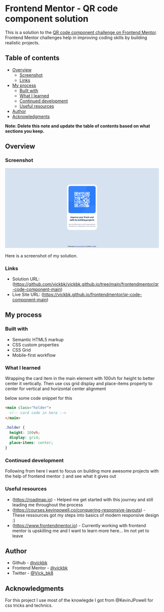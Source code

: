 # Frontend Mentor - QR code component solution

This is a solution to the [QR code component challenge on Frontend Mentor](https://www.frontendmentor.io/challenges/qr-code-component-iux_sIO_H). Frontend Mentor challenges help in improving coding skills by building realistic projects.

## Table of contents

- [Overview](#overview)
  - [Screenshot](#screenshot)
  - [Links](#links)
- [My process](#my-process)
  - [Built with](#built-with)
  - [What I learned](#what-i-learned)
  - [Continued development](#continued-development)
  - [Useful resources](#useful-resources)
- [Author](#author)
- [Acknowledgments](#acknowledgments)

**Note: Delete this note and update the table of contents based on what sections you keep.**

## Overview

### Screenshot

![](./screenshots/Frontend-Mentor-QR-code-component.png)

Here is a screenshot of my solution.

### Links

- Solution URL: (https://github.com/vickbk/vickbk.github.io/tree/main/frontendmentor/qr-code-component-main)
- Live Site URL: (https://vickbk.github.io/frontendmentor/qr-code-component-main)

## My process

### Built with

- Semantic HTML5 markup
- CSS custom properties
- CSS Grid
- Mobile-first workflow

### What I learned

Wrapping the card item in the main element with 100vh for height to better center it vertically.
Then use css grid display and place-items property to center for vertical and horizontal center alignment

below some code snippet for this

```html
<main class="holder">
  <!-- card code in here -->
</main>
```

```css
.holder {
  height: 100vh;
  display: grid;
  place-items: center;
}
```

### Continued development

Following from here I want to focus on building more awesome projects with the help of frontend mentor :) and see what it gives out

### Useful resources

- (https://roadmap.io) - Helped me get started with this journey and still leading me throughout the process
- (https://courses.kevinpowell.co/conquering-responsive-layouts) - These ressources got my steps into basics of modern responsive design :)
- (https://www.frontendmentor.io) - Currently working with frontend mentor is upskilling me and I want to learn more here... Im not yet to leave

## Author

- Github - [@vickbk](https://github.com/vickbk)
- Frontend Mentor - [@vickbk](https://www.frontendmentor.io/profile/vickbk)
- Twitter - [@Vick_bk8](https://x.com/Vick_bk8)

## Acknowledgments

For this project I use most of the knowlegde I got from @KevinJPowell for css tricks and technics.
